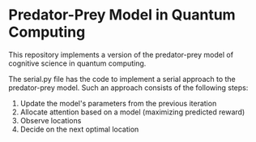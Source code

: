 # Predator-Prey Model in Quantum Computing

This repository implements a version of the predator-prey model of cognitive science
in quantum computing. 

The serial.py file has the code to implement a serial approach to the predator-prey model.
Such an approach consists of the following steps:

1) Update the model's parameters from the previous iteration
2) Allocate attention based on a model (maximizing predicted reward)
3) Observe locations
4) Decide on the next optimal location
